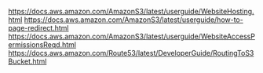 https://docs.aws.amazon.com/AmazonS3/latest/userguide/WebsiteHosting.html
https://docs.aws.amazon.com/AmazonS3/latest/userguide/how-to-page-redirect.html
https://docs.aws.amazon.com/AmazonS3/latest/userguide/WebsiteAccessPermissionsReqd.html
https://docs.aws.amazon.com/Route53/latest/DeveloperGuide/RoutingToS3Bucket.html
